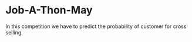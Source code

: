 # Job-A-Thon-May

In this competition we have to predict the probability of customer for cross selling.
